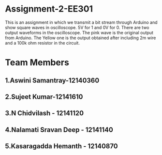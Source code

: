 # Assignment-2-EE301
This is an assignment in which we transmit a bit stream through Arduino and show square waves in oscilloscope. 5V for 1 and 0V for 0. There are two output waveforms in the oscilloscope. The pink wave is the original output from Arduino. The Yellow one is the output obtained after including 2m wire and a 100k ohm resistor in the circuit. 
# Team Members
## 1.Aswini Samantray-12140360
## 2.Sujeet Kumar-12141610
## 3.N Chidvilash - 12141120
## 4.Nalamati Sravan Deep - 12141140
## 5.Kasaragadda Hemanth - 12140870
